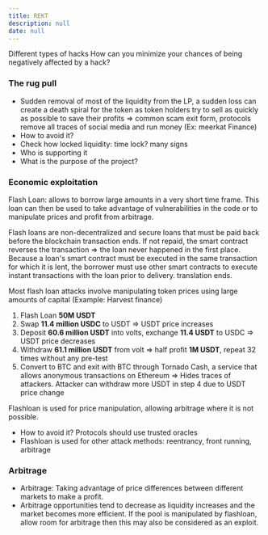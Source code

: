 ```yaml
---
title: REKT
description: null
date: null
---
```


Different types of hacks How can you minimize your chances of being negatively affected by a hack?

### The rug pull

- Sudden removal of most of the liquidity from the LP, a sudden loss can create a death spiral for the token as token holders try to sell as quickly as possible to save their profits => common scam exit form, protocols remove all traces of social media and run money (Ex: meerkat Finance)
- How to avoid it?
- Check how locked liquidity: time lock? many signs
- Who is supporting it
- What is the purpose of the project?

### Economic exploitation

Flash Loan: allows to borrow large amounts in a very short time frame. This loan can then be used to take advantage of vulnerabilities in the code or to manipulate prices and profit from arbitrage.

Flash loans are non-decentralized and secure loans that must be paid back before the blockchain transaction ends. If not repaid, the smart contract reverses the transaction => the loan never happened in the first place. Because a loan's smart contract must be executed in the same transaction for which it is lent, the borrower must use other smart contracts to execute instant transactions with the loan prior to delivery. translation ends.

Most flash loan attacks involve manipulating token prices using large amounts of capital (Example: Harvest finance)

1. Flash Loan **50M USDT**
2. Swap **11.4 million USDC** to USDT => USDT price increases
3. Deposit **60.6 million USDT** into volts, exchange **11.4 USDT** to USDC => USDT price decreases
4. Withdraw **61.1 million USDT** from volt => half profit **1M USDT**, repeat 32 times without any pre-test
5. Convert to BTC and exit with BTC through Tornado Cash, a service that allows anonymous transactions on Ethereum => Hides traces of attackers. Attacker can withdraw more USDT in step 4 due to USDT price change

Flashloan is used for price manipulation, allowing arbitrage where it is not possible.

- How to avoid it? Protocols should use trusted oracles
- Flashloan is used for other attack methods: reentrancy, front running, arbitrage

### Arbitrage

- Arbitrage: Taking advantage of price differences between different markets to make a profit.
- Arbitrage opportunities tend to decrease as liquidity increases and the market becomes more efficient. If the pool is manipulated by flashloan, allow room for arbitrage then this may also be considered as an exploit.
